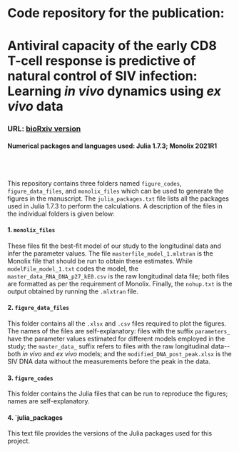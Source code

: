# **Code repository for the publication:**
# Antiviral capacity of the early CD8 T-cell response is predictive of natural control of SIV infection: Learning _in vivo_ dynamics using _ex vivo_ data
### URL: [bioRxiv version](https://www.biorxiv.org/content/10.1101/2023.10.13.562306v1)

#### Numerical packages and languages used: Julia 1.7.3; Monolix 2021R1
<br/>
<br/>

This repository contains three folders named `figure_codes`, `figure_data_files`, and `monolix_files` which can be used to generate the figures in the manuscript. The `julia_packages.txt` file lists all the packages used in Julia 1.7.3 to perform the calculations. A description of the files in the individual folders is given below:

#### 1. `monolix_files`
These files fit the best-fit model of our study to the longitudinal data and infer the parameter values. The file `masterfile_model_1.mlxtran` is the Monolix file that should be run to obtain these estimates. While `modelFile_model_1.txt` codes the model, the `master_data_RNA_DNA_p27_kE0.csv` is the raw longitudinal data file; both files are formatted as per the requirement of Monolix. Finally, the `nohup.txt` is the output obtained by running the `.mlxtran` file.

#### 2. `figure_data_files`
This folder contains all the `.xlsx` and `.csv` files required to plot the figures. The names of the files are self-explanatory: files with the suffix `parameters_` have the parameter values estimated for different models employed in the study; the `master_data_` suffix refers to files with the raw longitudinal data--both _in vivo_ and _ex vivo_ models; and the `modified_DNA_post_peak.xlsx` is the SIV DNA data without the measurements before the peak in the data.

#### 3. `figure_codes`
This folder contains the Julia files that can be run to reproduce the figures; names are self-explanatory.

#### 4. `julia_packages
This text file provides the versions of the Julia packages used for this project.
